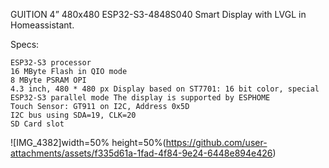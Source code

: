 GUITION 4” 480x480 ESP32-S3-4848S040 Smart Display with LVGL in Homeassistant.

Specs:

    ESP32-S3 processor
    16 MByte Flash in QIO mode
    8 MByte PSRAM OPI
    4.3 inch, 480 * 480 px Display based on ST7701: 16 bit color, special ESP32-S3 parallel mode The display is supported by ESPHOME
    Touch Sensor: GT911 on I2C, Address 0x5D
    I2C bus using SDA=19, CLK=20
    SD Card slot


![IMG_4382]width=50% height=50%(https://github.com/user-attachments/assets/f335d61a-1fad-4f84-9e24-6448e894e426)


